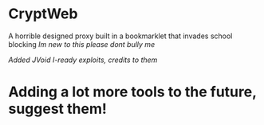 # CryptWeb
A horrible designed proxy built in a bookmarklet that invades school blocking *Im new to this please dont bully me*

*Added JVoid I-ready exploits, credits to them*

<h1>Adding a lot more tools to the future, suggest them!</h1>
